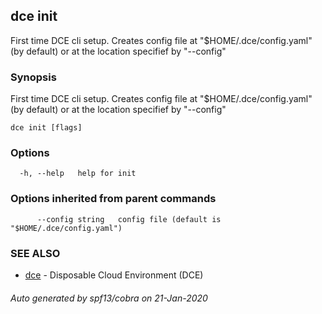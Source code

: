## dce init

First time DCE cli setup. Creates config file at "$HOME/.dce/config.yaml" (by default) or at the location specifief by "--config"

### Synopsis

First time DCE cli setup. Creates config file at "$HOME/.dce/config.yaml" (by default) or at the location specifief by "--config"

```
dce init [flags]
```

### Options

```
  -h, --help   help for init
```

### Options inherited from parent commands

```
      --config string   config file (default is "$HOME/.dce/config.yaml")
```

### SEE ALSO

* [dce](dce.md)	 - Disposable Cloud Environment (DCE)

###### Auto generated by spf13/cobra on 21-Jan-2020
